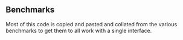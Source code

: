 ## Benchmarks 

Most of this code is copied and pasted and collated from the various benchmarks to get them to all work with a single interface.